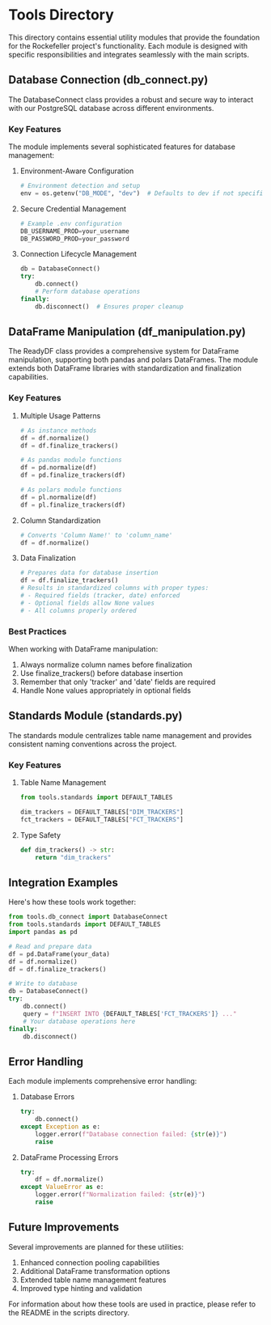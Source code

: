 # Tools Directory

This directory contains essential utility modules that provide the foundation for the Rockefeller project's functionality. Each module is designed with specific responsibilities and integrates seamlessly with the main scripts.

## Database Connection (db_connect.py)

The DatabaseConnect class provides a robust and secure way to interact with our PostgreSQL database across different environments.

### Key Features

The module implements several sophisticated features for database management:

1. Environment-Aware Configuration
   ```python
   # Environment detection and setup
   env = os.getenv("DB_MODE", "dev")  # Defaults to dev if not specified
   ```

2. Secure Credential Management
   ```python
   # Example .env configuration
   DB_USERNAME_PROD=your_username
   DB_PASSWORD_PROD=your_password
   ```

3. Connection Lifecycle Management
   ```python
   db = DatabaseConnect()
   try:
       db.connect()
       # Perform database operations
   finally:
       db.disconnect()  # Ensures proper cleanup
   ```

## DataFrame Manipulation (df_manipulation.py)

The ReadyDF class provides a comprehensive system for DataFrame manipulation, supporting both pandas and polars DataFrames. The module extends both DataFrame libraries with standardization and finalization capabilities.

### Key Features

1. Multiple Usage Patterns
   ```python
   # As instance methods
   df = df.normalize()
   df = df.finalize_trackers()
   
   # As pandas module functions
   df = pd.normalize(df)
   df = pd.finalize_trackers(df)
   
   # As polars module functions
   df = pl.normalize(df)
   df = pl.finalize_trackers(df)
   ```

2. Column Standardization
   ```python
   # Converts 'Column Name!' to 'column_name'
   df = df.normalize()
   ```

3. Data Finalization
   ```python
   # Prepares data for database insertion
   df = df.finalize_trackers()
   # Results in standardized columns with proper types:
   # - Required fields (tracker, date) enforced
   # - Optional fields allow None values
   # - All columns properly ordered
   ```

### Best Practices

When working with DataFrame manipulation:
1. Always normalize column names before finalization
2. Use finalize_trackers() before database insertion
3. Remember that only 'tracker' and 'date' fields are required
4. Handle None values appropriately in optional fields

## Standards Module (standards.py)

The standards module centralizes table name management and provides consistent naming conventions across the project.

### Key Features

1. Table Name Management
   ```python
   from tools.standards import DEFAULT_TABLES
   
   dim_trackers = DEFAULT_TABLES["DIM_TRACKERS"]
   fct_trackers = DEFAULT_TABLES["FCT_TRACKERS"]
   ```

2. Type Safety
   ```python
   def dim_trackers() -> str:
       return "dim_trackers"
   ```

## Integration Examples

Here's how these tools work together:

```python
from tools.db_connect import DatabaseConnect
from tools.standards import DEFAULT_TABLES
import pandas as pd

# Read and prepare data
df = pd.DataFrame(your_data)
df = df.normalize()
df = df.finalize_trackers()

# Write to database
db = DatabaseConnect()
try:
    db.connect()
    query = f"INSERT INTO {DEFAULT_TABLES['FCT_TRACKERS']} ..."
    # Your database operations here
finally:
    db.disconnect()
```

## Error Handling

Each module implements comprehensive error handling:

1. Database Errors
   ```python
   try:
       db.connect()
   except Exception as e:
       logger.error(f"Database connection failed: {str(e)}")
       raise
   ```

2. DataFrame Processing Errors
   ```python
   try:
       df = df.normalize()
   except ValueError as e:
       logger.error(f"Normalization failed: {str(e)}")
       raise
   ```

## Future Improvements

Several improvements are planned for these utilities:
1. Enhanced connection pooling capabilities
2. Additional DataFrame transformation options
3. Extended table name management features
4. Improved type hinting and validation

For information about how these tools are used in practice, please refer to the README in the scripts directory.